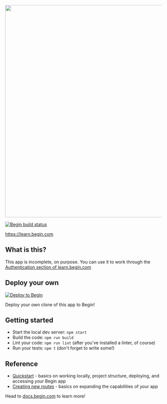 <img src="https://static.begin.app/learn-static-oauth/readme-banner.png" width="680">


[![Begin build status](https://buildstatus.begin.app/jump-f4w/status.svg)](https://begin.com)

https://learn.begin.com

## What is this?
This app is incomplete, on purpose.
You can use it to work through the [Authentication section of learn.begin.com](https://learn.begin.com/basic/state/oauth)

## Deploy your own

[![Deploy to Begin](https://static.begin.com/deploy-to-begin.svg)](https://begin.com/apps/create?template=https://github.com/begin-examples/learn-static-oauth)

Deploy your own clone of this app to Begin!

## Getting started

- Start the local dev server: `npm start`
- Build the code: `npm run build`
- Lint your code: `npm run lint` (after you've installed a linter, of course)
- Run your tests: `npm t` (don't forget to write some!)

## Reference

- [Quickstart](https://docs.begin.com/en/guides/quickstart/) - basics on working locally, project structure, deploying, and accessing your Begin app
- [Creating new routes](https://docs.begin.com/en/functions/creating-new-functions) - basics on expanding the capabilities of your app

Head to [docs.begin.com](https://docs.begin.com/) to learn more!
